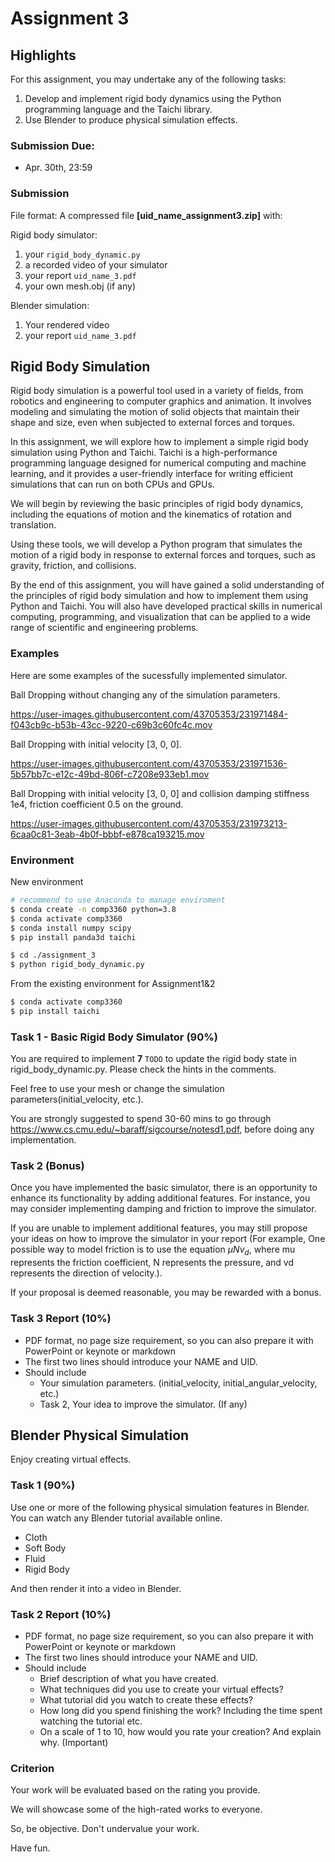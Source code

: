 # Assignment 3

## Highlights

For this assignment, you may undertake any of the following tasks: 
1. Develop and implement rigid body dynamics using the Python programming language and the Taichi library. 
2. Use Blender to produce physical simulation effects.

### Submission Due:

- Apr. 30th, 23:59

### Submission

File format: A compressed file **[uid_name_assignment3.zip]** with:

Rigid body simulator:

1. your `rigid_body_dynamic.py`
2. a recorded video of your simulator
3. your report `uid_name_3.pdf`
4. your own mesh.obj (if any)

Blender simulation:

1. Your rendered video
2. your report `uid_name_3.pdf`

## Rigid Body Simulation

Rigid body simulation is a powerful tool used in a variety of fields, from robotics and engineering to computer graphics and animation. It involves modeling and simulating the motion of solid objects that maintain their shape and size, even when subjected to external forces and torques.

In this assignment, we will explore how to implement a simple rigid body simulation using Python and Taichi. Taichi is a high-performance programming language designed for numerical computing and machine learning, and it provides a user-friendly interface for writing efficient simulations that can run on both CPUs and GPUs.

We will begin by reviewing the basic principles of rigid body dynamics, including the equations of motion and the kinematics of rotation and translation.

Using these tools, we will develop a Python program that simulates the motion of a rigid body in response to external forces and torques, such as gravity, friction, and collisions. 

By the end of this assignment, you will have gained a solid understanding of the principles of rigid body simulation and how to implement them using Python and Taichi. You will also have developed practical skills in numerical computing, programming, and visualization that can be applied to a wide range of scientific and engineering problems.

### Examples

Here are some examples of the sucessfully implemented simulator.

Ball Dropping without changing any of the simulation parameters.

https://user-images.githubusercontent.com/43705353/231971484-f043cb9c-b53b-43cc-9220-c69b3c60fc4c.mov


Ball Dropping with initial velocity [3, 0, 0].

https://user-images.githubusercontent.com/43705353/231971536-5b57bb7c-e12c-49bd-806f-c7208e933eb1.mov


Ball Dropping with initial velocity [3, 0, 0] and collision damping stiffness 1e4, friction coefficient 0.5 on the ground.

https://user-images.githubusercontent.com/43705353/231973213-6caa0c81-3eab-4b0f-bbbf-e878ca193215.mov



### Environment

New environment

```bash
# recommend to use Anaconda to manage enviroment 
$ conda create -n comp3360 python=3.8
$ conda activate comp3360
$ conda install numpy scipy
$ pip install panda3d taichi

$ cd ./assignment_3
$ python rigid_body_dynamic.py
```

From the existing environment for Assignment1&2

```bash
$ conda activate comp3360
$ pip install taichi
```

### Task 1 - Basic Rigid Body Simulator (90%)

You are required to implement **7** `TODO` to update the rigid body state in rigid_body_dynamic.py. Please check the hints in the comments.

Feel free to use your mesh or change the simulation parameters(initial_velocity, etc.).

You are strongly suggested to spend 30-60 mins to go through https://www.cs.cmu.edu/~baraff/sigcourse/notesd1.pdf, before doing any implementation.

### Task 2 (Bonus)

Once you have implemented the basic simulator, there is an opportunity to enhance its functionality by adding additional features. For instance, you may consider implementing damping and friction to improve the simulator. 

If you are unable to implement additional features, you may still propose your ideas on how to improve the simulator in your report (For example, One possible way to model friction is to use the equation $\mu N v_d$, where mu represents the friction coefficient, N represents the pressure, and vd represents the direction of velocity.). 

If your proposal is deemed reasonable, you may be rewarded with a bonus.

### Task 3 Report (10%)

- PDF format, no page size requirement, so you can also prepare it with PowerPoint or keynote or markdown
- The first two lines should introduce your NAME and UID.
- Should include 
  - Your simulation parameters. (initial_velocity, initial_angular_velocity, etc.)
  - Task 2, Your idea to improve the simulator. (If any)



## Blender Physical Simulation

Enjoy creating virtual effects.

### Task 1 (90%)

Use one or more of the following physical simulation features in Blender. You can watch any Blender tutorial available online.

- Cloth
- Soft Body
- Fluid
- Rigid Body

And then render it into a video in Blender.

### Task 2 Report (10%)

- PDF format, no page size requirement, so you can also prepare it with PowerPoint or keynote or markdown
- The first two lines should introduce your NAME and UID.
- Should include
  - Brief description of what you have created.
  - What techniques did you use to create your virtual effects?
  - What tutorial did you watch to create these effects?
  - How long did you spend finishing the work? Including the time spent watching the tutorial etc. 
  - On a scale of 1 to 10, how would you rate your creation? And explain why. (Important)

### Criterion

Your work will be evaluated based on the rating you provide.

We will showcase some of the high-rated works to everyone.

So, be objective. Don't undervalue your work.

Have fun.
